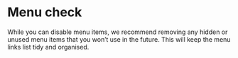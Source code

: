 # Menu check

While you can disable menu items, we recommend removing any hidden or unused menu items that you won’t use in the future. This will keep the menu links list tidy and organised.

